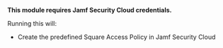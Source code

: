 **This module requires Jamf Security Cloud credentials.**

Running this will: 

- Create the predefined Square Access Policy in Jamf Security Cloud